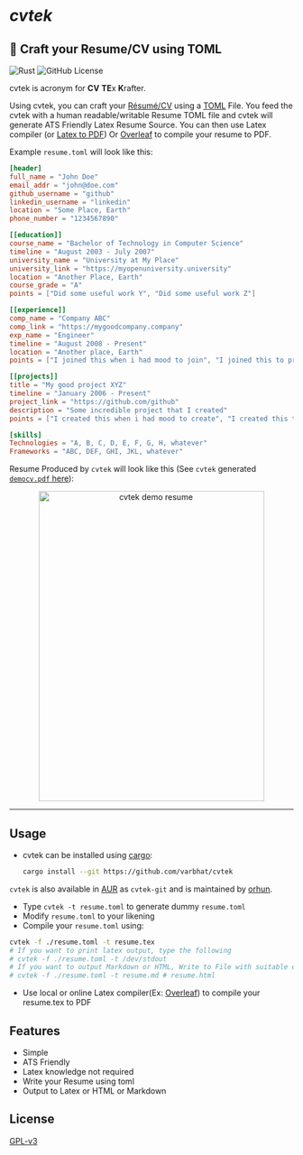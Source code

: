 # *cvtek*
## 📄 Craft your Resume/CV using TOML

![Rust](https://img.shields.io/badge/rust-%23000000.svg?logo=rust)
![GitHub License](https://img.shields.io/github/license/varbhat/cvtek?logoColor=violet)

cvtek is acronym for **CV** **TE**x **K**rafter.

Using cvtek, you can craft your [Résumé/CV](https://en.wikipedia.org/wiki/R%C3%A9sum%C3%A9) using a [TOML](https://toml.io) File. You feed the cvtek with a human readable/writable Resume TOML file and cvtek will generate ATS Friendly Latex Resume Source. You can then use Latex compiler (or [Latex to PDF](https://github.com/xu-cheng/latex-action)) Or [Overleaf](https://www.overleaf.com/) to compile your resume to PDF.

Example `resume.toml` will look like this:

```toml
[header]
full_name = "John Doe"
email_addr = "john@doe.com"
github_username = "github"
linkedin_username = "linkedin"
location = "Some Place, Earth"
phone_number = "1234567890"

[[education]]
course_name = "Bachelor of Technology in Computer Science"
timeline = "August 2003 - July 2007"
university_name = "University at My Place"
university_link = "https://myopenuniversity.university"
location = "Another Place, Earth"
course_grade = "A"
points = ["Did some useful work Y", "Did some useful work Z"]

[[experience]]
comp_name = "Company ABC"
comp_link = "https://mygoodcompany.company"
exp_name = "Engineer"
timeline = "August 2008 - Present"
location = "Another place, Earth"
points = ["I joined this when i had mood to join", "I joined this to prove myself", "I achieved ABC here"]

[[projects]]
title = "My good project XYZ"
timeline = "January 2006 - Present"
project_link = "https://github.com/github"
description = "Some incredible project that I created"
points = ["I created this when i had mood to create", "I created this to prove myself"]

[skills]
Technologies = "A, B, C, D, E, F, G, H, whatever"
Frameworks = "ABC, DEF, GHI, JKL, whatever"

```

Resume Produced by `cvtek` will look like this (See `cvtek` generated [`democv.pdf` here](assets/democv.pdf)):

<p align="center">
<img src="https://raw.githubusercontent.com/varbhat/cvtek/main/assets/democv.png" alt="cvtek demo resume" width=400 height=550 />
</p>
<hr>

## Usage
- cvtek can be installed using [cargo](https://github.com/rust-lang/cargo):
  ```bash
  cargo install --git https://github.com/varbhat/cvtek
  ```

 `cvtek` is also available in [AUR](https://aur.archlinux.org/packages/cvtek-git) as `cvtek-git` and is maintained by [orhun](https://github.com/orhun).
  
- Type `cvtek -t resume.toml` to generate dummy `resume.toml`
- Modify `resume.toml` to your likening
- Compile your `resume.toml` using:
```bash
cvtek -f ./resume.toml -t resume.tex
# If you want to print latex output, type the following
# cvtek -f ./resume.toml -t /dev/stdout
# If you want to output Markdown or HTML, Write to File with suitable extension
# cvtek -f ./resume.toml -t resume.md # resume.html
```

- Use local or online Latex compiler(Ex: [Overleaf](https://www.overleaf.com/)) to compile your resume.tex to PDF

## Features
- Simple
- ATS Friendly
- Latex knowledge not required
- Write your Resume using toml
- Output to Latex or HTML or Markdown

## License
[GPL-v3](LICENSE)
